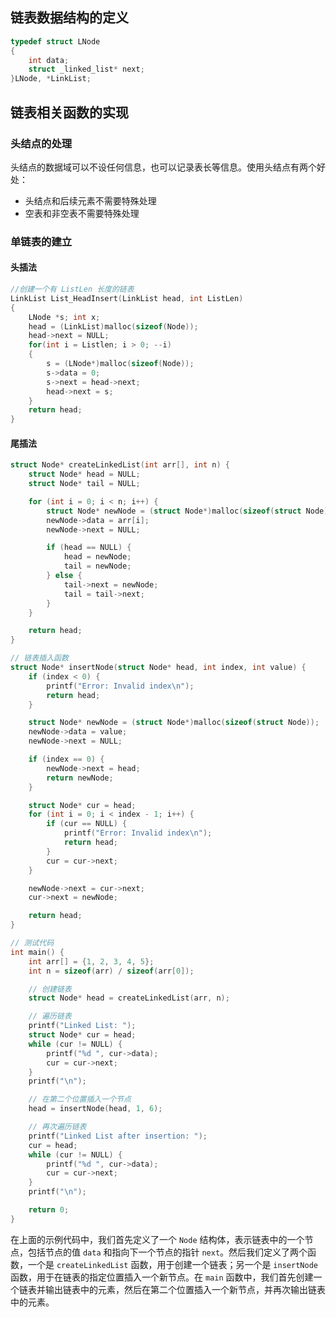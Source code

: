 ## 链表数据结构的定义
```c
typedef struct LNode
{
    int data;
    struct _linked_list* next;
}LNode, *LinkList;
```
## 链表相关函数的实现
### 头结点的处理
头结点的数据域可以不设任何信息，也可以记录表长等信息。使用头结点有两个好处：
* 头结点和后续元素不需要特殊处理
* 空表和非空表不需要特殊处理
### 单链表的建立
#### 头插法
```c
//创建一个有 ListLen 长度的链表
LinkList List_HeadInsert(LinkList head, int ListLen)
{
    LNode *s; int x;
    head = (LinkList)malloc(sizeof(Node));
    head->next = NULL;
    for(int i = Listlen; i > 0; --i)
    {
        s = (LNode*)malloc(sizeof(Node));
        s->data = 0;
        s->next = head->next;
        head->next = s;
    }
    return head;
}
```
#### 尾插法
```c
struct Node* createLinkedList(int arr[], int n) {
    struct Node* head = NULL;
    struct Node* tail = NULL;

    for (int i = 0; i < n; i++) {
        struct Node* newNode = (struct Node*)malloc(sizeof(struct Node));
        newNode->data = arr[i];
        newNode->next = NULL;

        if (head == NULL) {
            head = newNode;
            tail = newNode;
        } else {
            tail->next = newNode;
            tail = tail->next;
        }
    }

    return head;
}

// 链表插入函数
struct Node* insertNode(struct Node* head, int index, int value) {
    if (index < 0) {
        printf("Error: Invalid index\n");
        return head;
    }

    struct Node* newNode = (struct Node*)malloc(sizeof(struct Node));
    newNode->data = value;
    newNode->next = NULL;

    if (index == 0) {
        newNode->next = head;
        return newNode;
    }

    struct Node* cur = head;
    for (int i = 0; i < index - 1; i++) {
        if (cur == NULL) {
            printf("Error: Invalid index\n");
            return head;
        }
        cur = cur->next;
    }

    newNode->next = cur->next;
    cur->next = newNode;

    return head;
}

// 测试代码
int main() {
    int arr[] = {1, 2, 3, 4, 5};
    int n = sizeof(arr) / sizeof(arr[0]);

    // 创建链表
    struct Node* head = createLinkedList(arr, n);

    // 遍历链表
    printf("Linked List: ");
    struct Node* cur = head;
    while (cur != NULL) {
        printf("%d ", cur->data);
        cur = cur->next;
    }
    printf("\n");

    // 在第二个位置插入一个节点
    head = insertNode(head, 1, 6);

    // 再次遍历链表
    printf("Linked List after insertion: ");
    cur = head;
    while (cur != NULL) {
        printf("%d ", cur->data);
        cur = cur->next;
    }
    printf("\n");

    return 0;
}
```

在上面的示例代码中，我们首先定义了一个 `Node` 结构体，表示链表中的一个节点，包括节点的值 `data` 和指向下一个节点的指针 `next`。然后我们定义了两个函数，一个是 `createLinkedList` 函数，用于创建一个链表；另一个是 `insertNode` 函数，用于在链表的指定位置插入一个新节点。在 `main` 函数中，我们首先创建一个链表并输出链表中的元素，然后在第二个位置插入一个新节点，并再次输出链表中的元素。

















